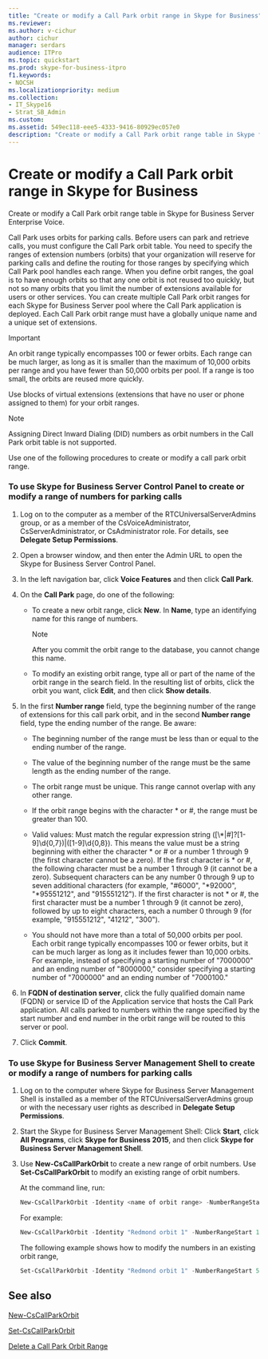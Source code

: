 ```yaml
---
title: "Create or modify a Call Park orbit range in Skype for Business"
ms.reviewer: 
ms.author: v-cichur
author: cichur
manager: serdars
audience: ITPro
ms.topic: quickstart
ms.prod: skype-for-business-itpro
f1.keywords:
- NOCSH
ms.localizationpriority: medium
ms.collection:
- IT_Skype16
- Strat_SB_Admin
ms.custom:
ms.assetid: 549ec118-eee5-4333-9416-80929ec057e0
description: "Create or modify a Call Park orbit range table in Skype for Business Server Enterprise Voice."
---
```


# Create or modify a Call Park orbit range in Skype for Business

Create or modify a Call Park orbit range table in Skype for Business Server Enterprise Voice.

Call Park uses orbits for parking calls. Before users can park and retrieve calls, you must configure the Call Park orbit table. You need to specify the ranges of extension numbers (orbits) that your organization will reserve for parking calls and define the routing for those ranges by specifying which Call Park pool handles each range. When you define orbit ranges, the goal is to have enough orbits so that any one orbit is not reused too quickly, but not so many orbits that you limit the number of extensions available for users or other services. You can create multiple Call Park orbit ranges for each Skype for Business Server pool where the Call Park application is deployed. Each Call Park orbit range must have a globally unique name and a unique set of extensions.

> [!IMPORTANT]
> An orbit range typically encompasses 100 or fewer orbits. Each range can be much larger, as long as it is smaller than the maximum of 10,000 orbits per range and you have fewer than 50,000 orbits per pool. If a range is too small, the orbits are reused more quickly.

Use blocks of virtual extensions (extensions that have no user or phone assigned to them) for your orbit ranges.

> [!NOTE]
> Assigning Direct Inward Dialing (DID) numbers as orbit numbers in the Call Park orbit table is not supported.

Use one of the following procedures to create or modify a call park orbit range.

### To use Skype for Business Server Control Panel to create or modify a range of numbers for parking calls

1. Log on to the computer as a member of the RTCUniversalServerAdmins group, or as a member of the CsVoiceAdministrator, CsServerAdministrator, or CsAdministrator role. For details, see **Delegate Setup Permissions**.

2. Open a browser window, and then enter the Admin URL to open the Skype for Business Server Control Panel.

3. In the left navigation bar, click **Voice Features** and then click **Call Park**.

4. On the **Call Park** page, do one of the following:

   - To create a new orbit range, click **New**. In **Name**, type an identifying name for this range of numbers.

     > [!NOTE]
     > After you commit the orbit range to the database, you cannot change this name.

   - To modify an existing orbit range, type all or part of the name of the orbit range in the search field. In the resulting list of orbits, click the orbit you want, click **Edit**, and then click **Show details**.

5. In the first **Number range** field, type the beginning number of the range of extensions for this call park orbit, and in the second **Number range** field, type the ending number of the range. Be aware:

   - The beginning number of the range must be less than or equal to the ending number of the range.

   - The value of the beginning number of the range must be the same length as the ending number of the range.

   - The orbit range must be unique. This range cannot overlap with any other range.

   - If the orbit range begins with the character \* or #, the range must be greater than 100.

   - Valid values: Must match the regular expression string ([\\*|#]?[1-9]\d{0,7})|([1-9]\d{0,8}). This means the value must be a string beginning with either the character \* or # or a number 1 through 9 (the first character cannot be a zero). If the first character is \* or #, the following character must be a number 1 through 9 (it cannot be a zero). Subsequent characters can be any number 0 through 9 up to seven additional characters (for example, "#6000", "\*92000", "\*95551212", and "915551212"). If the first character is not \* or #, the first character must be a number 1 through 9 (it cannot be zero), followed by up to eight characters, each a number 0 through 9 (for example, "915551212", "41212", "300").

   - You should not have more than a total of 50,000 orbits per pool. Each orbit range typically encompasses 100 or fewer orbits, but it can be much larger as long as it includes fewer than 10,000 orbits. For example, instead of specifying a starting number of "7000000" and an ending number of "8000000," consider specifying a starting number of "7000000" and an ending number of "7000100."

6. In **FQDN of destination server**, click the fully qualified domain name (FQDN) or service ID of the Application service that hosts the Call Park application. All calls parked to numbers within the range specified by the start number and end number in the orbit range will be routed to this server or pool.

7. Click **Commit**.

### To use Skype for Business Server Management Shell to create or modify a range of numbers for parking calls

1. Log on to the computer where Skype for Business Server Management Shell is installed as a member of the RTCUniversalServerAdmins group or with the necessary user rights as described in **Delegate Setup Permissions**.

2. Start the Skype for Business Server Management Shell: Click **Start**, click **All Programs**, click **Skype for Business 2015**, and then click **Skype for Business Server Management Shell**.

3. Use **New-CsCallParkOrbit** to create a new range of orbit numbers. Use **Set-CsCallParkOrbit** to modify an existing range of orbit numbers.

    At the command line, run:

   ```powershell
   New-CsCallParkOrbit -Identity <name of orbit range> -NumberRangeStart <first number in orbit range> -NumberRangeEnd <last number in orbit range> -CallParkService <FQDN or service ID of the Application service that hosts the Call Park application>
   ```

    For example:

   ```powershell
   New-CsCallParkOrbit -Identity "Redmond orbit 1" -NumberRangeStart 100 -NumberRangeEnd 199 -CallParkService redmond-applicationserver-1
   ```

    The following example shows how to modify the numbers in an existing orbit range,

   ```powershell
   Set-CsCallParkOrbit -Identity "Redmond orbit 1" -NumberRangeStart 500 -NumberRangeEnd 699
   ```

## See also

[New-CsCallParkOrbit](/powershell/module/skype/new-cscallparkorbit?view=skype-ps)

[Set-CsCallParkOrbit](/powershell/module/skype/set-cscallparkorbit?view=skype-ps)

[Delete a Call Park Orbit Range](/previous-versions/office/lync-server-2013/lync-server-2013-delete-a-call-park-orbit-range)
